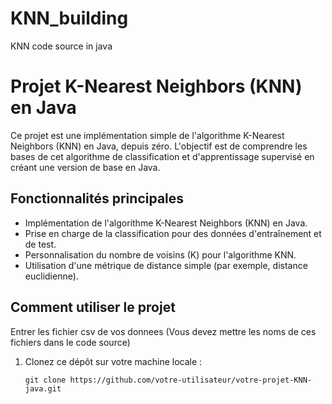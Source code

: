 # KNN_building
KNN code source in java
# Projet K-Nearest Neighbors (KNN) en Java

Ce projet est une implémentation simple de l'algorithme K-Nearest Neighbors (KNN) en Java, depuis zéro. L'objectif est de comprendre les bases de cet algorithme de classification et d'apprentissage supervisé en créant une version de base en Java.

## Fonctionnalités principales

- Implémentation de l'algorithme K-Nearest Neighbors (KNN) en Java.
- Prise en charge de la classification pour des données d'entraînement et de test.
- Personnalisation du nombre de voisins (K) pour l'algorithme KNN.
- Utilisation d'une métrique de distance simple (par exemple, distance euclidienne).

## Comment utiliser le projet

Entrer les fichier csv de vos donnees (Vous devez mettre les noms de ces fichiers dans le code source)
1. Clonez ce dépôt sur votre machine locale :
   ```shell
   git clone https://github.com/votre-utilisateur/votre-projet-KNN-java.git
